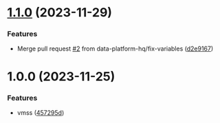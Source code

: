 # [1.1.0](https://github.com/data-platform-hq/terraform-azurerm-vmss/compare/v1.0.0...v1.1.0) (2023-11-29)


### Features

* Merge pull request [#2](https://github.com/data-platform-hq/terraform-azurerm-vmss/issues/2) from data-platform-hq/fix-variables ([d2e9167](https://github.com/data-platform-hq/terraform-azurerm-vmss/commit/d2e91674e707db489d684ab594e4a0e53ff9ac1c))

# 1.0.0 (2023-11-25)


### Features

* vmss ([457295d](https://github.com/data-platform-hq/terraform-azurerm-vmss/commit/457295dbaf64aadd410f6d83f5c313b2b6d7df64))
